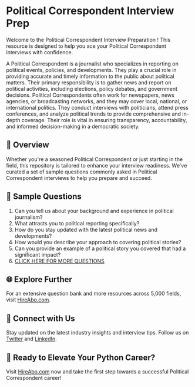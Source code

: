 # Political Correspondent Interview Prep

Welcome to the Political Correspondent Interview Preparation ! This resource is designed to help you ace your Political Correspondent interviews with confidence.

A Political Correspondent is a journalist who specializes in reporting on political events, policies, and developments. They play a crucial role in providing accurate and timely information to the public about political matters. Their primary responsibility is to gather news and report on political activities, including elections, policy debates, and government decisions. Political Correspondents often work for newspapers, news agencies, or broadcasting networks, and they may cover local, national, or international politics. They conduct interviews with politicians, attend press conferences, and analyze political trends to provide comprehensive and in-depth coverage. Their role is vital in ensuring transparency, accountability, and informed decision-making in a democratic society.

## 🚀 Overview

Whether you're a seasoned Political Correspondent or just starting in the field, this repository is tailored to enhance your interview readiness. We've curated a set of sample questions commonly asked in Political Correspondent interviews to help you prepare and succeed.

## 📝 Sample Questions

1. Can you tell us about your background and experience in political journalism?
2. What attracts you to political reporting specifically?
3. How do you stay updated with the latest political news and developments?
4. How would you describe your approach to covering political stories?
5. Can you provide an example of a political story you covered that had a significant impact?
6. [CLICK HERE FOR MORE QUESTIONS](https://hireabo.com/job/8_0_22/Political%20Correspondent)

## 🌐 Explore Further

For an extensive question bank and more resources across 5,000 fields, visit [HireAbo.com](https://www.hireabo.com).

## 📱 Connect with Us

Stay updated on the latest industry insights and interview tips. Follow us on [Twitter](https://twitter.com/hireabo) and [LinkedIn](https://www.linkedin.com/in/hire-abo-3609972a8/).

## 🚀 Ready to Elevate Your Python Career?

Visit [HireAbo.com](https://www.hireabo.com) now and take the first step towards a successful Political Correspondent career!